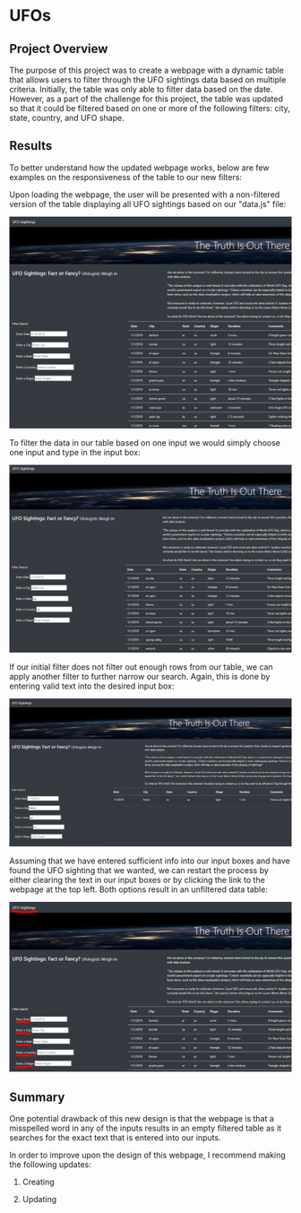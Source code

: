 # UFOs

## Project Overview

The purpose of this project was to create a webpage with a dynamic table that allows users to filter through the UFO sightings data based on multiple criteria. Initially, the table was only able to filter data based on the date. However, as a part of the challenge for this project, the table was updated so that it could be filtered based on one or more of the following filters: city, state, country, and UFO shape.

## Results

To better understand how the updated webpage works, below are few examples on the responsiveness of the table to our new filters:

Upon loading the webpage, the user will be presented with a non-filtered version of the table displaying all UFO sightings based on our "data.js" file:

![](https://github.com/josem279/UFOs/blob/master/Screenshots/Unfiltered%20table.PNG)

To filter the data in our table based on one input we would simply choose one input and type in the input box:

![](https://github.com/josem279/UFOs/blob/master/Screenshots/FilteredTable1.PNG)

If our initial filter does not filter out enough rows from our table, we can apply another filter to further narrow our search. Again, this is done by entering valid text into the desired input box:

![](https://github.com/josem279/UFOs/blob/master/Screenshots/FilteredTable2.PNG)

Assuming that we have entered sufficient info into our input boxes and have found the UFO sighting that we wanted, we can restart the process by either clearing the text in our input boxes or by clicking the link to the webpage at the top left. Both options result in an unfiltered data table:

![](https://github.com/josem279/UFOs/blob/master/Screenshots/ResetTable.PNG)

## Summary

One potential drawback of this new design is that the webpage is that a misspelled word in any of the inputs results in an empty filtered table as it searches for the exact text that is entered into our inputs.

In order to improve upon the design of this webpage, I recommend making the following updates:

1. Creating 

2. Updating  

